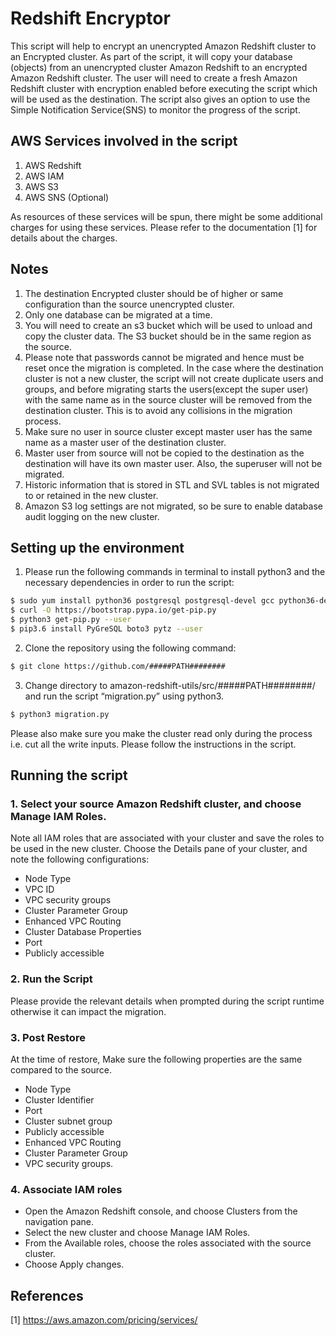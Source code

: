 # Redshift Encryptor

This script will help to encrypt an unencrypted Amazon Redshift cluster to an Encrypted cluster. As part of the script, it will copy your database (objects) from an unencrypted cluster Amazon Redshift to an encrypted Amazon Redshift cluster. The user will need to create a fresh Amazon Redshift cluster with encryption enabled before executing the script which will be used as the destination. The script also gives an option to use the Simple Notification Service(SNS) to monitor the progress of the script.

## AWS Services involved in the script

1. AWS Redshift
2. AWS IAM
3. AWS S3
4. AWS SNS (Optional)

As resources of these services will be spun, there might be some additional charges for using these services. Please refer to the documentation [1] for details about the charges.

## Notes

1. The destination Encrypted cluster should be of higher or same configuration than the source unencrypted cluster.
2. Only one database can be migrated at a time.
3. You will need to create an s3 bucket which will be used to unload and copy the cluster data. The S3 bucket should be in the same region as the source.
4. Please note that passwords cannot be migrated and hence must be reset once the migration is completed. In the case where the destination cluster is not a new cluster, the script will not create duplicate users and groups, and before migrating starts the users(except the super user) with the same name as in the source cluster will be removed from the destination cluster. This is to avoid any collisions in the migration process.
5. Make sure no user in source cluster except master user has the same name as a master user of the destination cluster.
6. Master user from source will not be copied to the destination as the destination will have its own master user. Also, the superuser will not be migrated.
7. Historic information that is stored in STL and SVL tables is not migrated to or retained in the new cluster.
8. Amazon S3 log settings are not migrated, so be sure to enable database audit logging on the new cluster.


## Setting up the environment

1. Please run the following commands in terminal to install python3 and the necessary dependencies in order to run the script:
```sh
$ sudo yum install python36 postgresql postgresql-devel gcc python36-devel libffi-devel
$ curl -O https://bootstrap.pypa.io/get-pip.py
$ python3 get-pip.py --user
$ pip3.6 install PyGreSQL boto3 pytz --user
```

2. Clone the repository using the following command:
```sh
$ git clone https://github.com/#####PATH########
```

3. Change directory to amazon-redshift-utils/src/#####PATH########/ and run the script “migration.py” using python3.
```sh
$ python3 migration.py
```
Please also make sure you make the cluster read only during the process i.e. cut all the write inputs.
Please follow the instructions in the script.


## Running the script

### 1. Select your source Amazon Redshift cluster, and choose Manage IAM Roles.
Note all IAM roles that are associated with your cluster and save the roles to be used in the new cluster.
Choose the Details pane of your cluster, and note the following configurations:
- Node Type
- VPC ID
- VPC security groups
- Cluster Parameter Group
- Enhanced VPC Routing
- Cluster Database Properties
- Port
- Publicly accessible
 
### 2. Run the Script
Please provide the relevant details when prompted during the script runtime otherwise it can impact the migration.
 
### 3. Post Restore
At the time of restore, Make sure the following properties are the same compared to the source.
- Node Type
- Cluster Identifier
- Port
- Cluster subnet group
- Publicly accessible
- Enhanced VPC Routing
- Cluster Parameter Group
- VPC security groups.
 
### 4. Associate IAM roles
- Open the Amazon Redshift console, and choose Clusters from the navigation pane.
- Select the new cluster and choose Manage IAM Roles.
- From the Available roles, choose the roles associated with the source cluster.
- Choose Apply changes.

## References 
[1] https://aws.amazon.com/pricing/services/ 
